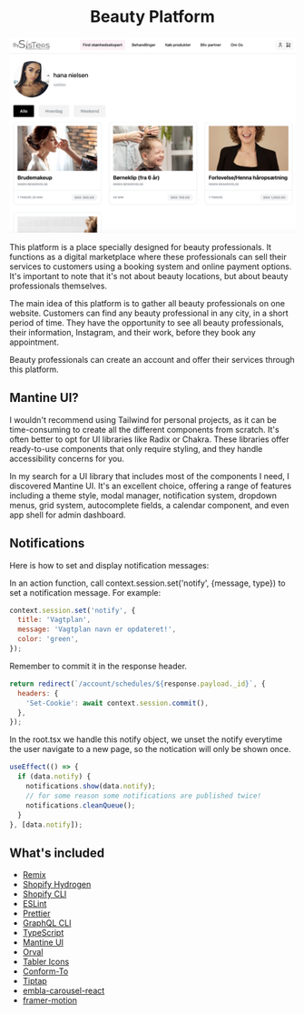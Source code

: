 <h1 align="center">Beauty Platform</h1>

<p align="center">
  <img src="https://github.com/jamalsoueidan/booking-store/blob/main/screens/artist.png?raw=true" width="600"/>
</p>

This platform is a place specially designed for beauty professionals. It functions as a digital marketplace where these professionals can sell their services to customers using a booking system and online payment options. It's important to note that it's not about beauty locations, but about beauty professionals themselves.

The main idea of this platform is to gather all beauty professionals on one website. Customers can find any beauty professional in any city, in a short period of time. They have the opportunity to see all beauty professionals, their information, Instagram, and their work, before they book any appointment.

Beauty professionals can create an account and offer their services through this platform.

## Mantine UI?

I wouldn't recommend using Tailwind for personal projects, as it can be time-consuming to create all the different components from scratch. It's often better to opt for UI libraries like Radix or Chakra. These libraries offer ready-to-use components that only require styling, and they handle accessibility concerns for you.

In my search for a UI library that includes most of the components I need, I discovered Mantine UI. It's an excellent choice, offering a range of features including a theme style, modal manager, notification system, dropdown menus, grid system, autocomplete fields, a calendar component, and even app shell for admin dashboard.

## Notifications

Here is how to set and display notification messages:

In an action function, call context.session.set('notify', {message, type}) to set a notification message. For example:

```js
context.session.set('notify', {
  title: 'Vagtplan',
  message: 'Vagtplan navn er opdateret!',
  color: 'green',
});
```

Remember to commit it in the response header.

```js
return redirect(`/account/schedules/${response.payload._id}`, {
  headers: {
    'Set-Cookie': await context.session.commit(),
  },
});
```

In the root.tsx we handle this notify object, we unset the notify everytime the user navigate to a new page, so the notication will only be shown once.

```js
useEffect(() => {
  if (data.notify) {
    notifications.show(data.notify);
    // for some reason some notifications are published twice!
    notifications.cleanQueue();
  }
}, [data.notify]);
```

## What's included

- [Remix](https://www.npmjs.com/package/remix)
- [Shopify Hydrogen](https://www.npmjs.com/package/@shopify/hydrogen)
- [Shopify CLI](https://www.npmjs.com/package/@shopify/cli)
- [ESLint](https://www.npmjs.com/package/eslint)
- [Prettier](https://www.npmjs.com/package/prettier)
- [GraphQL CLI](https://www.npmjs.com/package/@graphql-codegen/cli)
- [TypeScript](https://www.npmjs.com/package/typescript)
- [Mantine UI](https://www.npmjs.com/package/@mantine/core)
- [Orval](https://www.npmjs.com/package/orval)
- [Tabler Icons](https://www.npmjs.com/package/@tabler/icons)
- [Conform-To](https://github.com/edmundhung/conform)
- [Tiptap](https://github.com/ueberdosis/tiptap)
- [embla-carousel-react](https://www.npmjs.com/package/embla-carousel-react)
- [framer-motion](https://www.framer.com/motion/animation/)
